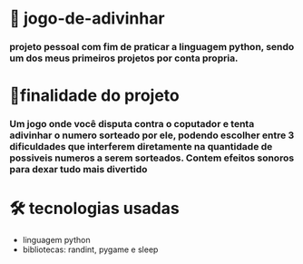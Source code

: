 # 🎲 **jogo-de-adivinhar**

### projeto pessoal com fim de praticar a linguagem python, sendo um dos meus primeiros projetos por conta propria.

# 🚀**finalidade do projeto**
### Um jogo onde você disputa contra o coputador e tenta adivinhar o numero sorteado por ele, podendo escolher entre 3 dificuldades que interferem diretamente na quantidade de possiveis numeros a serem sorteados. Contem efeitos sonoros para dexar tudo mais divertido  

# 🛠️ **tecnologias usadas**
- linguagem python
- bibliotecas: randint, pygame e sleep
  
